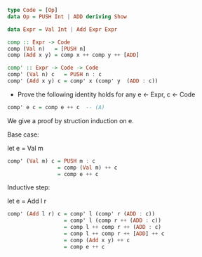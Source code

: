 
```haskell
type Code = [Op]
data Op = PUSH Int | ADD deriving Show

data Expr = Val Int | Add Expr Expr

comp :: Expr -> Code
comp (Val n)   = [PUSH n]
comp (Add x y) = comp x ++ comp y ++ [ADD]

comp' :: Expr -> Code -> Code
comp' (Val n) c   = PUSH n : c
comp' (Add x y) c = comp' x (comp' y  (ADD : c))
```

* Prove the following identity holds for any e <- Expr, c <- Code
```haskell
comp' e c = comp e ++ c  -- (A)
```

We give a proof by struction induction on e.

Base case:

let e = Val m

```haskell
comp' (Val m) c = PUSH m : c
                = comp (Val m) ++ c
                = comp e ++ c
```

Inductive step:

let e = Add l r

```haskell
comp' (Add l r) c = comp' l (comp' r (ADD : c))
                  = comp' l (comp r ++ (ADD : c))
                  = comp l ++ comp r ++ (ADD : c)
                  = comp l ++ comp r ++ [ADD] ++ c
                  = comp (Add x y) ++ c
                  = comp e ++ c
```
